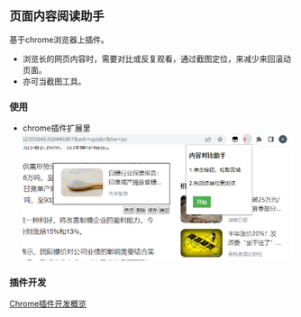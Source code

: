 ## 页面内容阅读助手
基于chrome浏览器上插件。
- 浏览长的网页内容时，需要对比或反复观看，通过截图定位，来减少来回滚动页面。
- 亦可当截图工具。

### 使用
- chrome插件扩展里
![粗略图](./sshots/1680713279488.jpg)

### 插件开发
[Chrome插件开发概览](%E6%8F%92%E4%BB%B6%E5%BC%80%E5%8F%91.md)